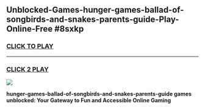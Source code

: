
## Unblocked-Games-hunger-games-ballad-of-songbirds-and-snakes-parents-guide-Play-Online-Free #8sxkp
<h3>
<a href="https://us.freeplayer.one?title=hunger-games-ballad-of-songbirds-and-snakes-parents-guide&ref=10M">CLICK TO PLAY</a></h3>
<hr>

<h3>
<a href="https://us.freeplayer.one?title=hunger-games-ballad-of-songbirds-and-snakes-parents-guide&ref=10M">CLICK 2 PLAY</a>
  
</h3>

<a href="https://us.freeplayer.one?title=hunger-games-ballad-of-songbirds-and-snakes-parents-guide&ref=10M"><img src="https://clearcache.store/games.png"></a>


**hunger-games-ballad-of-songbirds-and-snakes-parents-guide games unblocked: Your Gateway to Fun and Accessible Online Gaming**
